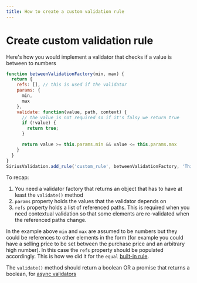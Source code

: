 ```yaml
---
title: How to create a custom validation rule
---
```


# Create custom validation rule

Here's how you would implement a validator that checks if a value is between to numbers

```javascript
function betweenValidationFactory(min, max) {
  return {
    refs: [], // this is used if the validator
    params: {
      min,
      max
    },
    validate: function(value, path, context) {
      // the value is not required so if it's falsy we return true
      if (!value) {
        return true;
      }

      return value >= this.params.min && value <= this.params.max
    }
  }
}
SiriusValidation.add_rule('custom_rule', betweenValidationFactory, 'This field should be between {min} and {max}');
```

To recap:

1. You need a validator factory that returns an object that has to have at least the `validate()` method
2. `params` property holds the values that the validator depends on
3. `refs` property holds a list of referenced paths. This is required when you need contextual validation so that some elements are re-validated when the referenced paths change.

In the example above `min` and `max` are assumed to be numbers but they could be references to other elements in the form (for example you could have a selling price to be set between the purchase price and an arbitrary high number). In this case the `refs` property should be populated accordingly. This is how we did it for the `equal` [built-in rule](/validation_rules.html).

The `validate()` method should return a boolean OR a promise that returns a boolean, for [async validators](/async_validation_rule.html)
